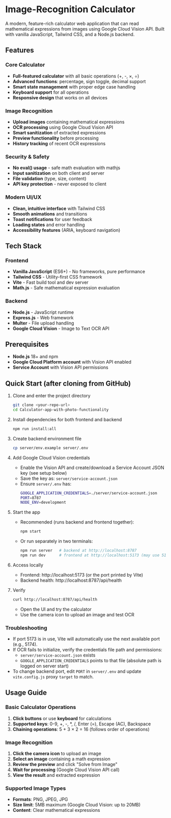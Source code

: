 # Image-Recognition Calculator 

A modern, feature-rich calculator web application that can read mathematical expressions from images using Google Cloud Vision API. Built with vanilla JavaScript, Tailwind CSS, and a Node.js backend.

##  Features

###  Core Calculator
- **Full-featured calculator** with all basic operations (+, -, ×, ÷)
- **Advanced functions**: percentage, sign toggle, decimal support
- **Smart state management** with proper edge case handling
- **Keyboard support** for all operations
- **Responsive design** that works on all devices

###  Image Recognition
- **Upload images** containing mathematical expressions
- **OCR processing** using Google Cloud Vision API
- **Smart sanitization** of extracted expressions
- **Preview functionality** before processing
- **History tracking** of recent OCR expressions

###  Security & Safety
- **No eval() usage** - safe math evaluation with mathjs
- **Input sanitization** on both client and server
- **File validation** (type, size, content)
- **API key protection** - never exposed to client

###  Modern UI/UX
- **Clean, intuitive interface** with Tailwind CSS
- **Smooth animations** and transitions
- **Toast notifications** for user feedback
- **Loading states** and error handling
- **Accessibility features** (ARIA, keyboard navigation)

##  Tech Stack

### Frontend
- **Vanilla JavaScript** (ES6+) - No frameworks, pure performance
- **Tailwind CSS** - Utility-first CSS framework
- **Vite** - Fast build tool and dev server
- **Math.js** - Safe mathematical expression evaluation

### Backend
- **Node.js** - JavaScript runtime
- **Express.js** - Web framework
- **Multer** - File upload handling
- **Google Cloud Vision** - Image to Text OCR API

## Prerequisites

- **Node.js** 18+ and npm
- **Google Cloud Platform account** with Vision API enabled
- **Service Account** with Vision API permissions


## Quick Start (after cloning from GitHub)

1. Clone and enter the project directory
   ```bash
   git clone <your-repo-url>
   cd Calculator-app-with-photo-functionality
   ```

2. Install dependencies for both frontend and backend
   ```bash
   npm run install:all
   ```

3. Create backend environment file
   ```bash
   cp server/env.example server/.env
   ```

4. Add Google Cloud Vision credentials
   - Enable the Vision API and create/download a Service Account JSON key (see setup below)
   - Save the key as: `server/service-account.json`
   - Ensure `server/.env` has:
     ```bash
     GOOGLE_APPLICATION_CREDENTIALS=./server/service-account.json
     PORT=8787
     NODE_ENV=development
     ```

5. Start the app
   - Recommended (runs backend and frontend together):
     ```bash
     npm start
     ```
   - Or run separately in two terminals:
     ```bash
     npm run server   # backend at http://localhost:8787
     npm run dev      # frontend at http://localhost:5173 (may use 5174 if busy)
     ```

6. Access locally
   - Frontend: http://localhost:5173 (or the port printed by Vite)
   - Backend health: http://localhost:8787/api/health

7. Verify
   ```bash
   curl http://localhost:8787/api/health
   ```
   - Open the UI and try the calculator
   - Use the camera icon to upload an image and test OCR

### Troubleshooting
- If port 5173 is in use, Vite will automatically use the next available port (e.g., 5174).
- If OCR fails to initialize, verify the credentials file path and permissions:
  - `server/service-account.json` exists
  - `GOOGLE_APPLICATION_CREDENTIALS` points to that file (absolute path is logged on server start)
- To change backend port, edit `PORT` in `server/.env` and update `vite.config.js` proxy `target` to match.


##  Usage Guide

### Basic Calculator Operations
1. **Click buttons** or use **keyboard** for calculations
2. **Supported keys**: 0-9, +, -, *, /, Enter (=), Escape (AC), Backspace
3. **Chaining operations**: 5 + 3 × 2 = 16 (follows order of operations)

### Image Recognition
1. **Click the camera icon** to upload an image
2. **Select an image** containing a math expression
3. **Review the preview** and click "Solve from Image"
4. **Wait for processing** (Google Cloud Vision API call)
5. **View the result** and extracted expression

### Supported Image Types
- **Formats**: PNG, JPEG, JPG
- **Size limit**: 5MB maximum (Google Cloud Vision: up to 20MB)
- **Content**: Clear mathematical expressions

